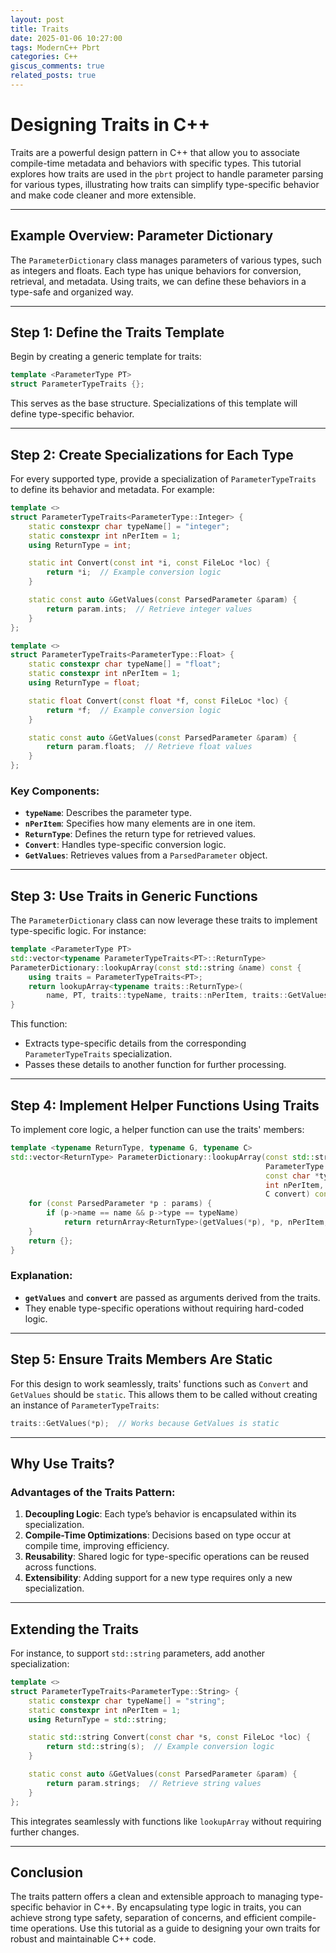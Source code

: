 ```yaml
---
layout: post
title: Traits
date: 2025-01-06 10:27:00
tags: ModernC++ Pbrt
categories: C++
giscus_comments: true
related_posts: true
---
```


# Designing Traits in C++

Traits are a powerful design pattern in C++ that allow you to associate compile-time metadata and behaviors with specific types. This tutorial explores how traits are used in the `pbrt` project to handle parameter parsing for various types, illustrating how traits can simplify type-specific behavior and make code cleaner and more extensible.

---

## Example Overview: Parameter Dictionary

The `ParameterDictionary` class manages parameters of various types, such as integers and floats. Each type has unique behaviors for conversion, retrieval, and metadata. Using traits, we can define these behaviors in a type-safe and organized way.

---

## Step 1: Define the Traits Template

Begin by creating a generic template for traits:

```cpp
template <ParameterType PT>
struct ParameterTypeTraits {};
```

This serves as the base structure. Specializations of this template will define type-specific behavior.

---

## Step 2: Create Specializations for Each Type

For every supported type, provide a specialization of `ParameterTypeTraits` to define its behavior and metadata. For example:

```cpp
template <>
struct ParameterTypeTraits<ParameterType::Integer> {
    static constexpr char typeName[] = "integer";
    static constexpr int nPerItem = 1;
    using ReturnType = int;

    static int Convert(const int *i, const FileLoc *loc) {
        return *i;  // Example conversion logic
    }

    static const auto &GetValues(const ParsedParameter &param) {
        return param.ints;  // Retrieve integer values
    }
};

template <>
struct ParameterTypeTraits<ParameterType::Float> {
    static constexpr char typeName[] = "float";
    static constexpr int nPerItem = 1;
    using ReturnType = float;

    static float Convert(const float *f, const FileLoc *loc) {
        return *f;  // Example conversion logic
    }

    static const auto &GetValues(const ParsedParameter &param) {
        return param.floats;  // Retrieve float values
    }
};
```

### Key Components:

- **`typeName`**: Describes the parameter type.
- **`nPerItem`**: Specifies how many elements are in one item.
- **`ReturnType`**: Defines the return type for retrieved values.
- **`Convert`**: Handles type-specific conversion logic.
- **`GetValues`**: Retrieves values from a `ParsedParameter` object.

---

## Step 3: Use Traits in Generic Functions

The `ParameterDictionary` class can now leverage these traits to implement type-specific logic. For instance:

```cpp
template <ParameterType PT>
std::vector<typename ParameterTypeTraits<PT>::ReturnType>
ParameterDictionary::lookupArray(const std::string &name) const {
    using traits = ParameterTypeTraits<PT>;
    return lookupArray<typename traits::ReturnType>(
        name, PT, traits::typeName, traits::nPerItem, traits::GetValues, traits::Convert);
}
```

This function:

- Extracts type-specific details from the corresponding `ParameterTypeTraits` specialization.
- Passes these details to another function for further processing.

---

## Step 4: Implement Helper Functions Using Traits

To implement core logic, a helper function can use the traits' members:

```cpp
template <typename ReturnType, typename G, typename C>
std::vector<ReturnType> ParameterDictionary::lookupArray(const std::string &name,
                                                         ParameterType type,
                                                         const char *typeName,
                                                         int nPerItem, G getValues,
                                                         C convert) const {
    for (const ParsedParameter *p : params) {
        if (p->name == name && p->type == typeName)
            return returnArray<ReturnType>(getValues(*p), *p, nPerItem, convert);
    }
    return {};
}
```

### Explanation:

- **`getValues`** and **`convert`** are passed as arguments derived from the traits.
- They enable type-specific operations without requiring hard-coded logic.

---

## Step 5: Ensure Traits Members Are Static

For this design to work seamlessly, traits' functions such as `Convert` and `GetValues` should be `static`. This allows them to be called without creating an instance of `ParameterTypeTraits`:

```cpp
traits::GetValues(*p);  // Works because GetValues is static
```

---

## Why Use Traits?

### Advantages of the Traits Pattern:

1. **Decoupling Logic**: Each type’s behavior is encapsulated within its specialization.
2. **Compile-Time Optimizations**: Decisions based on type occur at compile time, improving efficiency.
3. **Reusability**: Shared logic for type-specific operations can be reused across functions.
4. **Extensibility**: Adding support for a new type requires only a new specialization.

---

## Extending the Traits

For instance, to support `std::string` parameters, add another specialization:

```cpp
template <>
struct ParameterTypeTraits<ParameterType::String> {
    static constexpr char typeName[] = "string";
    static constexpr int nPerItem = 1;
    using ReturnType = std::string;

    static std::string Convert(const char *s, const FileLoc *loc) {
        return std::string(s);  // Example conversion logic
    }

    static const auto &GetValues(const ParsedParameter &param) {
        return param.strings;  // Retrieve string values
    }
};
```

This integrates seamlessly with functions like `lookupArray` without requiring further changes.

---

## Conclusion

The traits pattern offers a clean and extensible approach to managing type-specific behavior in C++. By encapsulating type logic in traits, you can achieve strong type safety, separation of concerns, and efficient compile-time operations. Use this tutorial as a guide to designing your own traits for robust and maintainable C++ code.
